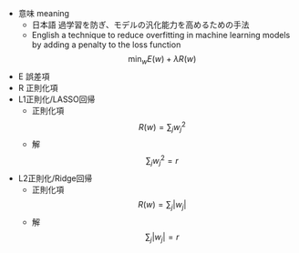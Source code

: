 - 意味 meaning
    - 日本語
        過学習を防ぎ、モデルの汎化能力を高めるための手法
    - English
        a technique to reduce overfitting in machine learning models by adding a penalty to the loss function
$$
\min_w E(w) + \lambda R(w)
$$
- E 誤差項
- R 正則化項
- L1正則化/LASSO回帰
    - 正則化項
        $$
        R(w) = \sum_j w_j^2
        $$
    - 解
        $$
        \sum_j w_j^2 =r
        $$
- L2正則化/Ridge回帰
    - 正則化項
        $$
        R(w) = \sum_j |w_j|
        $$
    - 解
        $$
        \sum_j |w_j|=r
        $$